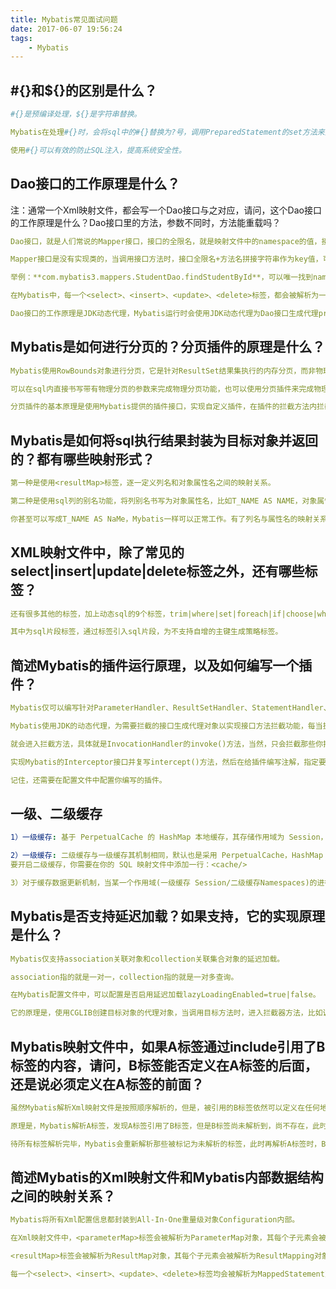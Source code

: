 ```yaml
---
title: Mybatis常见面试问题
date: 2017-06-07 19:56:24
tags: 
    - Mybatis
---
```

## #{}和${}的区别是什么？
```yaml
#{}是预编译处理，${}是字符串替换。

Mybatis在处理#{}时，会将sql中的#{}替换为?号，调用PreparedStatement的set方法来赋值；Mybatis在处理${}时，就是把${}替换成变量的值。

使用#{}可以有效的防止SQL注入，提高系统安全性。
```
## Dao接口的工作原理是什么？
注：通常一个Xml映射文件，都会写一个Dao接口与之对应，请问，这个Dao接口的工作原理是什么？Dao接口里的方法，参数不同时，方法能重载吗？

```yaml
Dao接口，就是人们常说的Mapper接口，接口的全限名，就是映射文件中的namespace的值，接口的方法名，就是映射文件中MappedStatement的id值，接口方法内的参数，就是传递给sql的参数。

Mapper接口是没有实现类的，当调用接口方法时，接口全限名+方法名拼接字符串作为key值，可唯一定位一个MappedStatement，

举例：**com.mybatis3.mappers.StudentDao.findStudentById**，可以唯一找到namespace为com.mybatis3.mappers.StudentDao下面id = findStudentById的MappedStatement。

在Mybatis中，每一个<select>、<insert>、<update>、<delete>标签，都会被解析为一个MappedStatement对象。Dao接口里的方法，是不能重载的，因为是全限名+方法名的保存和寻找策略。

Dao接口的工作原理是JDK动态代理，Mybatis运行时会使用JDK动态代理为Dao接口生成代理proxy对象，代理对象proxy会拦截接口方法，转而执行MappedStatement所代表的sql，然后将sql执行结果返回。
```

## Mybatis是如何进行分页的？分页插件的原理是什么？

```yaml
Mybatis使用RowBounds对象进行分页，它是针对ResultSet结果集执行的内存分页，而非物理分页。

可以在sql内直接书写带有物理分页的参数来完成物理分页功能，也可以使用分页插件来完成物理分页。

分页插件的基本原理是使用Mybatis提供的插件接口，实现自定义插件，在插件的拦截方法内拦截待执行的sql，然后重写sql，根据dialect方言，添加对应的物理分页语句和物理分页参数。
```

## Mybatis是如何将sql执行结果封装为目标对象并返回的？都有哪些映射形式？
```yaml
第一种是使用<resultMap>标签，逐一定义列名和对象属性名之间的映射关系。

第二种是使用sql列的别名功能，将列别名书写为对象属性名，比如T_NAME AS NAME，对象属性名一般是name，小写，但是列名不区分大小写，Mybatis会忽略列名大小写，智能找到与之对应对象属性名。

你甚至可以写成T_NAME AS NaMe，Mybatis一样可以正常工作。有了列名与属性名的映射关系后，Mybatis通过反射创建对象，同时使用反射给对象的属性逐一赋值并返回，那些找不到映射关系的属性，是无法完成赋值的。
```

## XML映射文件中，除了常见的select|insert|update|delete标签之外，还有哪些标签？
```yaml
还有很多其他的标签，加上动态sql的9个标签，trim|where|set|foreach|if|choose|when|otherwise|bind等，

其中为sql片段标签，通过标签引入sql片段，为不支持自增的主键生成策略标签。
```

## 简述Mybatis的插件运行原理，以及如何编写一个插件？
```yaml
Mybatis仅可以编写针对ParameterHandler、ResultSetHandler、StatementHandler、Executor这4种接口的插件，

Mybatis使用JDK的动态代理，为需要拦截的接口生成代理对象以实现接口方法拦截功能，每当执行这4种接口对象的方法时，

就会进入拦截方法，具体就是InvocationHandler的invoke()方法，当然，只会拦截那些你指定需要拦截的方法。

实现Mybatis的Interceptor接口并复写intercept()方法，然后在给插件编写注解，指定要拦截哪一个接口的哪些方法即可，

记住，还需要在配置文件中配置你编写的插件。
```

## 一级、二级缓存
```yaml
1）一级缓存: 基于 PerpetualCache 的 HashMap 本地缓存，其存储作用域为 Session，当 Session flush 或 close 之后，该 Session 中的所有 Cache 就将清空。

2）一级缓存: 二级缓存与一级缓存其机制相同，默认也是采用 PerpetualCache，HashMap 存储，不同在于其存储作用域为 Mapper(Namespace)，并且可自定义存储源，如 Ehcache。
要开启二级缓存，你需要在你的 SQL 映射文件中添加一行：<cache/>

3）对于缓存数据更新机制，当某一个作用域(一级缓存 Session/二级缓存Namespaces)的进行了C/U/D 操作后，默认该作用域下所有 select 中的缓存将被 clear。
```

## Mybatis是否支持延迟加载？如果支持，它的实现原理是什么？

```yaml
Mybatis仅支持association关联对象和collection关联集合对象的延迟加载。

association指的就是一对一，collection指的就是一对多查询。

在Mybatis配置文件中，可以配置是否启用延迟加载lazyLoadingEnabled=true|false。

它的原理是，使用CGLIB创建目标对象的代理对象，当调用目标方法时，进入拦截器方法，比如调用a.getB().getName()，拦截器invoke()方法发现a.getB()是null值，那么就会单独发送事先保存好的查询关联B对象的sql，把B查询上来，然后调用a.setB(b)，于是a的对象b属性就有值了，接着完成a.getB().getName()方法的调用。这就是延迟加载的基本原理。
```

## Mybatis映射文件中，如果A标签通过include引用了B标签的内容，请问，B标签能否定义在A标签的后面，还是说必须定义在A标签的前面？
```yaml
虽然Mybatis解析Xml映射文件是按照顺序解析的，但是，被引用的B标签依然可以定义在任何地方，Mybatis都可以正确识别。

原理是，Mybatis解析A标签，发现A标签引用了B标签，但是B标签尚未解析到，尚不存在，此时，Mybatis会将A标签标记为未解析状态，然后继续解析余下的标签，包含B标签，

待所有标签解析完毕，Mybatis会重新解析那些被标记为未解析的标签，此时再解析A标签时，B标签已经存在，A标签也就可以正常解析完成了。
```

## 简述Mybatis的Xml映射文件和Mybatis内部数据结构之间的映射关系？
```yaml
Mybatis将所有Xml配置信息都封装到All-In-One重量级对象Configuration内部。

在Xml映射文件中，<parameterMap>标签会被解析为ParameterMap对象，其每个子元素会被解析为ParameterMapping对象。

<resultMap>标签会被解析为ResultMap对象，其每个子元素会被解析为ResultMapping对象。

每一个<select>、<insert>、<update>、<delete>标签均会被解析为MappedStatement对象，标签内的sql会被解析为BoundSql对象。
```

